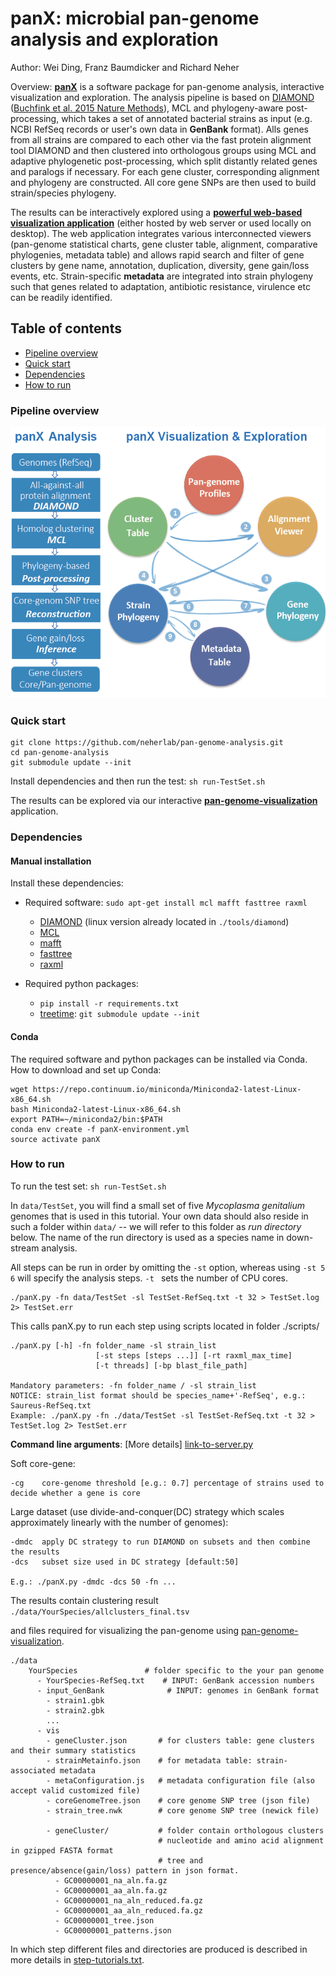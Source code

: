 # panX: microbial pan-genome analysis and exploration
Author: Wei Ding, Franz Baumdicker and Richard Neher

Overview:
[**panX**](http://pangenome.de) is a software package for pan-genome analysis, interactive visualization and exploration. The analysis pipeline is based on [DIAMOND](https://github.com/bbuchfink/diamond) ([Buchfink et al. 2015 Nature Methods](http://www.nature.com/nmeth/journal/v12/n1/full/nmeth.3176.html)), MCL and phylogeny-aware post-processing, which takes a set of annotated bacterial strains as input (e.g. NCBI RefSeq records or user's own data in **GenBank** format).
Alls genes from all strains are compared to each other via the fast protein alignment tool DIAMOND and then clustered into orthologous groups using MCL and adaptive phylogenetic post-processing, which split distantly related genes and paralogs if necessary. For each gene cluster, corresponding alignment and phylogeny are constructed. All core gene SNPs are then used to build strain/species phylogeny.

The results can be interactively explored using a [**powerful web-based visualization application**](https://github.com/neherlab/pan-genome-visualization) (either hosted by web server or used locally on desktop). The web application integrates various interconnected viewers (pan-genome statistical charts, gene cluster table, alignment, comparative phylogenies, metadata table) and allows rapid search and filter of gene clusters by gene name, annotation, duplication, diversity, gene gain/loss events, etc. Strain-specific **metadata** are integrated into strain phylogeny such that genes related to adaptation, antibiotic resistance, virulence etc can be readily identified.

## Table of contents
  * [Pipeline overview](#pipeline-overview)
  * [Quick start](#quick-start)
  * [Dependencies](#dependencies)
  * [How to run](#how-to-run)

### Pipeline overview
![panX](/panX-pipeline.png)

### Quick start

```
git clone https://github.com/neherlab/pan-genome-analysis.git
cd pan-genome-analysis
git submodule update --init
```

Install dependencies and then run the test:
`sh run-TestSet.sh`

The results can be explored via our interactive [**pan-genome-visualization**](https://github.com/neherlab/pan-genome-visualization) application.

### Dependencies
#### Manual installation
Install these dependencies:
  - Required software:
      `sudo apt-get install mcl mafft fasttree raxml`
      * [DIAMOND](https://github.com/bbuchfink/diamond) (linux version already located in `./tools/diamond`)
      * [MCL](http://micans.org/mcl/)
      * [mafft](http://mafft.cbrc.jp/alignment/software/)
      * [fasttree](http://www.microbesonline.org/fasttree/)
      * [raxml](https://github.com/stamatak/standard-RAxML)

  - Required python packages:
      - `pip install -r requirements.txt`
      - [treetime](http://github.com/neherlab/treetime):
      `git submodule update --init`

#### Conda
The required software and python packages can be installed via Conda.
How to download and set up Conda:
```
wget https://repo.continuum.io/miniconda/Miniconda2-latest-Linux-x86_64.sh
bash Miniconda2-latest-Linux-x86_64.sh
export PATH=~/miniconda2/bin:$PATH
conda env create -f panX-environment.yml
source activate panX
```

### How to run
To run the test set: ` sh run-TestSet.sh `

In `data/TestSet`, you will find a small set of five *Mycoplasma genitalium* genomes that is used in this tutorial. Your own data should also reside in such a folder within `data/` -- we will refer to this folder as *run directory* below. The name of the run directory is used as a species name in down-stream analysis.

All steps can be run in order by omitting the `-st` option, whereas using `-st 5 6` will specify the analysis steps. `-t ` sets the number of CPU cores.
<br />
```
./panX.py -fn data/TestSet -sl TestSet-RefSeq.txt -t 32 > TestSet.log 2> TestSet.err
```

This calls panX.py to run each step using scripts located in folder ./scripts/
```
./panX.py [-h] -fn folder_name -sl strain_list
                   [-st steps [steps ...]] [-rt raxml_max_time]
                   [-t threads] [-bp blast_file_path]

Mandatory parameters: -fn folder_name / -sl strain_list
NOTICE: strain_list format should be species_name+'-RefSeq', e.g.: Saureus-RefSeq.txt
Example: ./panX.py -fn ./data/TestSet -sl TestSet-RefSeq.txt -t 32 > TestSet.log 2> TestSet.err
```

**Command line arguments**: [More details] [link-to-server.py](https://github.com/neherlab/pan-genome-analysis/blob/master/advanced_options.md)

  Soft core-gene:

    -cg    core-genome threshold [e.g.: 0.7] percentage of strains used to decide whether a gene is core
  Large dataset (use divide-and-conquer(DC) strategy which scales approximately linearly with the number of genomes):

    -dmdc  apply DC strategy to run DIAMOND on subsets and then combine the results
    -dcs   subset size used in DC strategy [default:50]

    E.g.: ./panX.py -dmdc -dcs 50 -fn ...


The results contain clustering result
`./data/YourSpecies/allclusters_final.tsv `

 and files required for visualizing the pan-genome using [pan-genome-visualization](https://github.com/neherlab/pan-genome-visualization).
```
./data
    YourSpecies               # folder specific to the your pan genome
      - YourSpecies-RefSeq.txt    # INPUT: GenBank accession numbers
      - input_GenBank              # INPUT: genomes in GenBank format
        - strain1.gbk
        - strain2.gbk
        ...
      - vis
        - geneCluster.json       # for clusters table: gene clusters and their summary statistics
        - strainMetainfo.json    # for metadata table: strain-associated metadata
        - metaConfiguration.js   # metadata configuration file (also accept valid customized file)
        - coreGenomeTree.json    # core genome SNP tree (json file)
        - strain_tree.nwk        # core genome SNP tree (newick file)

        - geneCluster/           # folder contain orthologous clusters
                                 # nucleotide and amino acid alignment in gzipped FASTA format
                                 # tree and presence/absence(gain/loss) pattern in json format.
          - GC00000001_na_aln.fa.gz
          - GC00000001_aa_aln.fa.gz
          - GC00000001_na_aln_reduced.fa.gz
          - GC00000001_aa_aln_reduced.fa.gz
          - GC00000001_tree.json
          - GC00000001_patterns.json
```
In which step different files and directories are produced is described in more details in [step-tutorials.txt](https://github.com/neherlab/pan-genome-analysis/blob/master/step-tutorials.txt).

